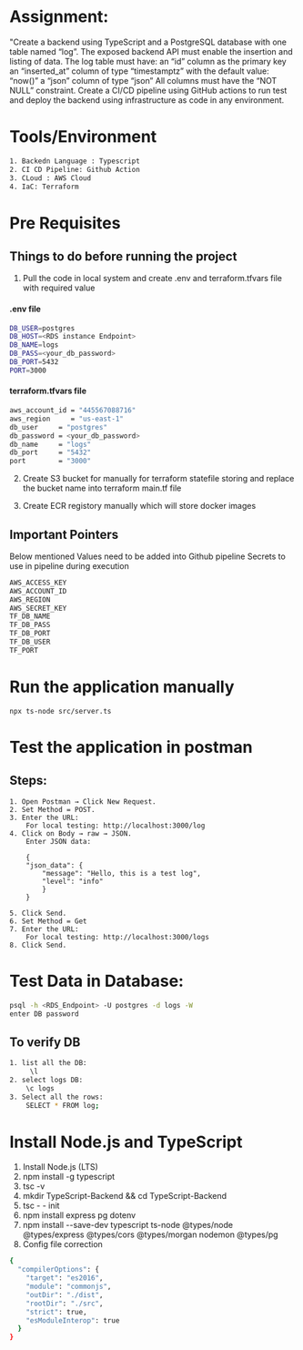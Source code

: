 # Assignment: 

"Create a backend using TypeScript and a PostgreSQL database with one table named “log”.
The exposed backend API must enable the insertion and listing of data.
The log table must have:
an “id” column as the primary key
an “inserted_at” column of type “timestamptz” with the default value: “now()”
a “json” column of type “json”
All columns must have the “NOT NULL” constraint.
Create a CI/CD pipeline using GitHub actions to run test and deploy the backend using infrastructure as code in any environment.


#  Tools/Environment
````sh
1. Backedn Language : Typescript
2. CI CD Pipeline: Github Action 
3. CLoud : AWS Cloud
4. IaC: Terraform
````
# Pre Requisites 

## Things to do before running the project 

1. Pull the code in local system and create .env and terraform.tfvars file with required value

#### .env file
````sh
DB_USER=postgres
DB_HOST=<RDS instance Endpoint>
DB_NAME=logs
DB_PASS=<your_db_password>
DB_PORT=5432
PORT=3000
````
#### terraform.tfvars file
````sh
aws_account_id = "445567088716"
aws_region     = "us-east-1"
db_user     = "postgres"
db_password = <your_db_password>
db_name     = "logs"
db_port     = "5432"
port        = "3000"
````
2. Create S3 bucket for manually for terraform statefile storing and replace the bucket name into terraform main.tf file

3. Create ECR registory manually which will store docker images 

## Important Pointers 

Below mentioned Values need to be added into Github pipeline Secrets to use in pipeline during execution

````sh
AWS_ACCESS_KEY
AWS_ACCOUNT_ID
AWS_REGION
AWS_SECRET_KEY
TF_DB_NAME
TF_DB_PASS
TF_DB_PORT
TF_DB_USER
TF_PORT
````
# Run the application manually
    npx ts-node src/server.ts

# Test the application  in postman 

## Steps:

    1. Open Postman → Click New Request.
    2. Set Method = POST.
    3. Enter the URL:
        For local testing: http://localhost:3000/log
    4. Click on Body → raw → JSON.
        Enter JSON data:

        {
        "json_data": {
            "message": "Hello, this is a test log",
            "level": "info"
            }
        }

    5. Click Send.
    6. Set Method = Get
    7. Enter the URL:
        For local testing: http://localhost:3000/logs
    8. Click Send.


# Test Data in Database:
````sh
psql -h <RDS_Endpoint> -U postgres -d logs -W
enter DB password
````
## To verify DB

```sh
1. list all the DB:  
     \l 
2. select logs DB:
    \c logs
3. Select all the rows:
    SELECT * FROM log;
```


# Install Node.js and TypeScript
1.	Install Node.js (LTS)
2.	npm install -g typescript
3.	tsc -v
4.	mkdir TypeScript-Backend && cd TypeScript-Backend
5.	tsc  - - init
6.	npm install express pg dotenv
7.	npm install --save-dev typescript ts-node @types/node @types/express @types/cors @types/morgan nodemon @types/pg
8.	Config file correction
````sh
{
  "compilerOptions": {
    "target": "es2016",
    "module": "commonjs",
    "outDir": "./dist",
    "rootDir": "./src",
    "strict": true,
    "esModuleInterop": true
  }
}
````